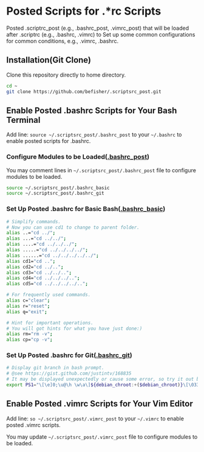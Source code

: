 # Posted Scripts for .\*rc Scripts

<!-- > Created by Fisher at 14:49 on 2017-03-21. -->

Posted .scriptrc_post (e.g., .bashrc_post, .vimrc_post) that will be loaded after .scriptrc (e.g., .bashrc, .vimrc) to Set up some common configurations for common conditions, e.g., .vimrc, .bashrc.

## Installation(Git Clone)

Clone this repository directly to home directory.

```bash
cd ~
git clone https://github.com/befisher/.scriptsrc_post.git
```

## Enable Posted .bashrc Scripts for Your Bash Terminal

Add line: `source ~/.scriptsrc_post/.bashrc_post` to your `~/.bashrc` to enable posted scripts for .bashrc.

### Configure Modules to be Loaded([.bashrc_post](.bashrc_post))

You may comment lines in `~/.scriptsrc_post/.bashrc_post` file to configure modules to be loaded.

```bash
source ~/.scriptsrc_post/.bashrc_basic
source ~/.scriptsrc_post/.bashrc_git
```

### Set Up Posted .bashrc for Basic Bash([.bashrc_basic](.bashrc_basic))

```bash
# Simplify commands.
# Now you can use cd1 to change to parent folder.
alias ..="cd ../";
alias ...="cd ../../";
alias ....="cd ../../../";
alias .....="cd ../../../../";
alias ......="cd ../../../../../";
alias cd1="cd ..";
alias cd2="cd ../..";
alias cd3="cd ../../..";
alias cd4="cd ../../../..";
alias cd5="cd ../../../../..";

# For frequently used commands.
alias c="clear";
alias r="reset";
alias q="exit";

# Hint for important operations. 
# You will got hints for what you have just done:)
alias rm="rm -v";
alias cp="cp -v";
```

### Set Up Posted .bashrc for Git([.bashrc_git](.bashrc_git))

```bash
# Display git branch in bash prompt.
# @see https://gist.github.com/justintv/168835
# It may be displayed unexpectedly or cause some error, so try it out by yourself; (it's fun :).
export PS1="\[\e]0;\u@\h \w\a\]${debian_chroot:+($debian_chroot)}\[\033[01;32m\]\u@\h\[\033[00m\] \[\033[01;34m\]\w\[\033[01;31m\]\$(__git_ps1 '(%s)')\[\033[01;34m\] \$ \[\033[00m\]"
```

## Enable Posted .vimrc Scripts for Your Vim Editor

Add line: `so ~/.scriptsrc_post/.vimrc_post` to your `~/.vimrc` to enable posted .vimrc scripts.

You may update `~/.scriptsrc_post/.vimrc_post` file to configure modules to be loaded.

